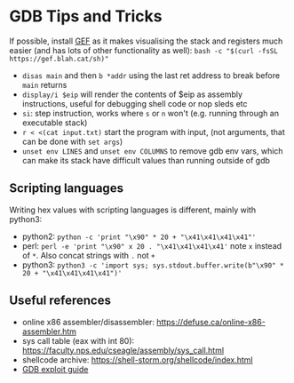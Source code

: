 # GDB Tips and Tricks

If possible, install [GEF](https://github.com/hugsy/gef) as it makes visualising the stack and registers much easier (and has lots of other functionality as well): `bash -c "$(curl -fsSL https://gef.blah.cat/sh)"`

- `disas main` and then `b *addr` using the last ret address to break before `main` returns
- `display/i $eip` will render the contents of $eip as assembly instructions, useful for debugging shell code or nop sleds etc
- `si`: step instruction, works where `s` or `n` won't (e.g. running through an executable stack)
- `r < <(cat input.txt)` start the program with input, (not arguments, that can be done with `set args`)
- `unset env LINES` and `unset env COLUMNS` to remove gdb env vars, which can make its stack have difficult values than running outside of gdb

## Scripting languages

Writing hex values with scripting languages is different, mainly with python3:

- python2: `python -c 'print "\x90" * 20 + "\x41\x41\x41\x41"'`
- perl: `perl -e 'print "\x90" x 20 . "\x41\x41\x41\x41'` note `x` instead of `*`. Also concat strings with `.` not `+`
- python3: `python3 -c 'import sys; sys.stdout.buffer.write(b"\x90" * 20 + "\x41\x41\x41\x41")'`

## Useful references

- online x86 assembler/disassembler: https://defuse.ca/online-x86-assembler.htm
- sys call table (eax with int 80): https://faculty.nps.edu/cseagle/assembly/sys_call.html
- shellcode archive: https://shell-storm.org/shellcode/index.html
- [GDB exploit guide](https://www.exploit-db.com/papers/13205)
